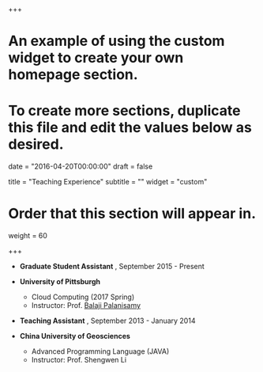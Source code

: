 +++
# An example of using the custom widget to create your own homepage section.
# To create more sections, duplicate this file and edit the values below as desired.

date = "2016-04-20T00:00:00"
draft = false

title = "Teaching Experience"
subtitle = ""
widget = "custom"

# Order that this section will appear in.
weight = 60

+++

+ **Graduate Student Assistant** , September 2015 - Present
+ **University of Pittsburgh**
   + Cloud Computing (2017 Spring)
   + Instructor: Prof. [Balaji Palanisamy](http://www.sis.pitt.edu/bpalan/)


+ **Teaching Assistant** , September 2013 - January 2014
+ **China University of Geosciences**
   + Advanced Programming Language (JAVA)
   + Instructor: Prof. Shengwen Li
